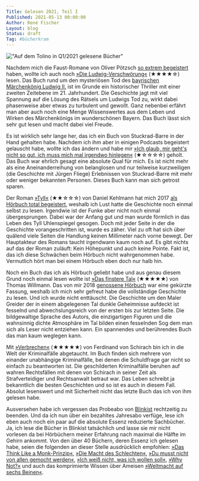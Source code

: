 ```yaml
---
Title: Gelesen 2021, Teil I
Published: 2021-05-13 00:00:00
Author: René Fischer
Layout: blog
Status: draft
Tag: #bücherkram
---
```

!["Auf dem Tolino in Q1/2021 gelesene Bücher"](2021-05-13-20-07-39.jpeg)

Nachdem mich die Faust-Romane von Oliver Pötzsch [so extrem begeistert](https://gaehn.org/gelesen-2020) haben, wollte ich auch noch [»Die Ludwig-Verschwörung«](https://www.lovelybooks.de/autor/Oliver-P%C3%B6tzsch/Die-Ludwig-Verschw%C3%B6rung-1119863836-w/) (★★★★☆) lesen. Das Buch rund um den mysteriösen Tod des [bayrischen Märchenkönig Ludwig II.](https://de.wikipedia.org/wiki/Ludwig_II._%28Bayern%29) ist im Grunde ein historischer Thriller mit einer zweiten Zeitebene im 21. Jahrhundert. Die Geschichte jagt mit viel Spannung auf die Lösung des Rätsels um Ludwigs Tod zu, wirkt dabei phasenweise aber etwas zu turbulent und gewollt. Ganz nebenbei erfährt man aber auch noch eine Menge Wissenswertes aus dem Leben und Wirken des Märchenkönigs im wunderschönen Bayern. Das Buch lässt sich sehr gut lesen und macht dabei viel Freude.

Es ist wirklich sehr lange her, das ich ein Buch von Stuckrad-Barre in der Hand gehalten habe. Nachdem ich ihm aber in einigen Podcasts begeistert gelauscht habe, wollte ich das ändern und habe mir [»Ich glaub, mir geht's nicht so gut, ich muss mich mal irgendwo hinlegen«](https://www.lovelybooks.de/autor/Benjamin-v.-Stuckrad--Barre-/Ich-glaub-mir-geht-s-nicht-so-gut-ich-muss-mich-mal-irgendwo-hinlegen-1500756945-w/) (★☆☆☆☆) geholt. Das Buch war ehrlich gesagt eine absolute Qual für mich. Es ist nicht mehr als eine Aneinanderreihung von belanglosen und nur teilweise kurzweiligen (die Geschichte mit Jürgen Fliege) Erlebnissen von Stuckrad-Barre mit mehr oder weniger bekannten Personen. Dieses Buch kann man sich getrost sparen.

Der Roman [»Tyll«](https://www.lovelybooks.de/autor/Daniel-Kehlmann/Tyll-1451956026-w/) (★★☆☆☆) von Daniel Kehlmann hat mich 2017 [als Hörbuch total begeistert](https://gaehn.org/buecherkram), weshalb ich Lust hatte die Geschichte noch einmal selbst zu lesen. Irgendwie ist der Funke aber nicht noch einmal übergesprungen. Dabei war der Anfang gut und man wurde förmlich in das Leben des Tyll Uhlenspiegel gesogen. Doch mit jeder Seite in der die Geschichte vorangeschritten ist, wurde es zäher. Viel zu oft hat sich über quälend viele Seiten die Handlung keinen Millimeter nach vorne bewegt. Der Hauptakteur des Romans taucht irgendwann kaum noch auf. Es gibt nichts auf das der Roman zuläuft: Kein Höhepunkt und auch keine Pointe. Fakt ist, das ich diese Schwächen beim Hörbuch nicht wahrgenommen habe. Vermutlich hört man bei einem Hörbuch eben doch nur halb hin.

Noch ein Buch das ich als Hörbuch geliebt habe und aus genau diesem Grund noch einmal lesen wollte ist [»Das finstere Tal«](https://www.lovelybooks.de/autor/Thomas-Willmann/Das-finstere-Tal-891306128-w/) (★★★★★) von Thomas Willmann. Das von mir 2018 [genossene Hörbuch](https://gaehn.org/buecher-im-fruehjahr) war eine gekürzte Fassung, weshalb ich mich sehr gefreut habe die vollständige Geschichte zu lesen. Und ich wurde nicht enttäuscht. Die Geschichte um den Maler Greider der in einem abgelegenen Tal dunkle Geheimnisse aufdeckt ist fesselnd und abwechslungsreich von der ersten bis zur letzten Seite. Die bildgewaltige Sprache des Autors, die einzigartigen Figuren und die wahnsinnig dichte Atmosphäre im Tal bilden einen fesselnden Sog dem man sich als Leser nicht entziehen kann. Ein spannendes und berührendes Buch das man kaum weglegen kann.

Mit [»Verbrechen«](https://www.lovelybooks.de/autor/Ferdinand-von-Schirach/Verbrechen-142949290-w/) (★★★★★) von Ferdinand von Schirach bin ich in die Welt der Kriminalfälle abgetaucht. Im Buch finden sich mehrere von einander unabhängige Kriminalfälle, bei denen die Schuldfrage gar nicht so einfach zu beantworten ist. Die geschilderten Kriminalfälle beruhen auf wahren Rechtsfällen mit denen von Schirach in seiner Zeit als Strafverteidiger und Rechtsanwalt betraut war. Das Leben schreibt ja bekanntlich die besten Geschichten und so ist es auch in diesem Fall. Absolut lesenswert und mit Sicherheit nicht das letzte Buch das ich von ihm gelesen habe.

Ausversehen habe ich vergessen das Probeabo von [Blinkist](https://www.blinkist.com/) rechtzeitig zu beenden. Und da ich nun über ein bezahltes Jahresabo verfüge, lese ich eben auch noch ein paar auf die absolute Essenz reduzierte Sachbücher. Ja, ich lese die Bücher in Blinkist tatsächlich und lasse sie mir nicht vorlesen da bei Hörbüchern meiner Erfahrung nach maximal die Hälfte im Gehirn ankommt. Von den über 40 Büchern, deren Essenz ich gelesen habe, seien die folgenden an dieser Stelle ausdrücklich empfohlen: [»Das Think Like a Monk-Prinzip«](https://www.lovelybooks.de/autor/Jay-Shetty/Das-Think-Like-a-Monk-Prinzip-2376664639-w/), [»Die Macht des Schlechten«](https://www.lovelybooks.de/autor/Roy-F.-Baumeister/Die-Macht-des-Schlechten-2371286507-w/), [»Du musst nicht von allen gemocht werden«](https://www.lovelybooks.de/autor/Ichiro-Kishimi/Du-musst-nicht-von-allen-gemocht-werden-1553175768-w/), [»Ich weiß nicht, was ich wollen soll«](https://www.lovelybooks.de/autor/Bas-Kast/Ich-wei%C3%9F-nicht-was-ich-wollen-soll-1004945718-w/), [»Why Not?«](https://www.lovelybooks.de/autor/Lars-Amend/Why-not--1459072636-w/) und auch das komprimierte Wissen über Ameisen [»Weltmacht auf sechs Beinen«](https://www.lovelybooks.de/autor/Susanne-Foitzik/Weltmacht-auf-sechs-Beinen-2037022400-w/).
